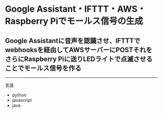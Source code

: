 # Google Assistant・IFTTT・AWS・Raspberry Piでモールス信号の生成

## Google Assistantに音声を認識させ、IFTTTでwebhooksを経由してAWSサーバーにPOSTそれをさらにRaspberry Piに送りLEDライトで点滅させることでモールス信号を作る

---
言語
- python
- javascript
- java
